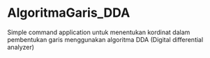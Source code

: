 # AlgoritmaGaris_DDA
Simple command application untuk menentukan kordinat dalam pembentukan garis menggunakan algoritma DDA (Digital differential analyzer)
